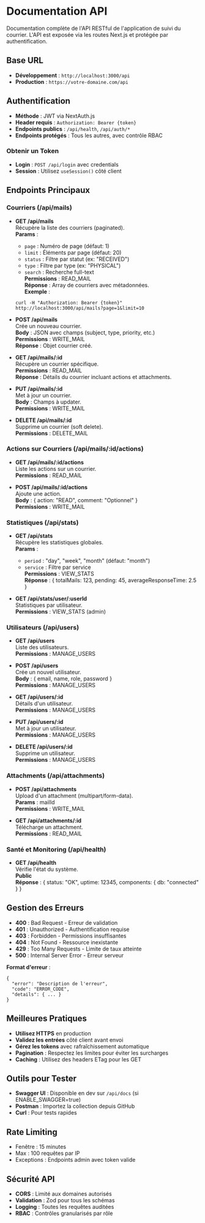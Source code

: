 # Documentation API

Documentation complète de l'API RESTful de l'application de suivi du courrier. L'API est exposée via les routes Next.js et protégée par authentification.

## Base URL

- **Développement** : `http://localhost:3000/api`
- **Production** : `https://votre-domaine.com/api`

## Authentification

- **Méthode** : JWT via NextAuth.js
- **Header requis** : `Authorization: Bearer {token}`
- **Endpoints publics** : `/api/health`, `/api/auth/*`
- **Endpoints protégés** : Tous les autres, avec contrôle RBAC

### Obtenir un Token

- **Login** : `POST /api/login` avec credentials
- **Session** : Utilisez `useSession()` côté client

## Endpoints Principaux

### Courriers (/api/mails)

- **GET /api/mails**  
  Récupère la liste des courriers (paginated).  
  **Params** :

  - `page` : Numéro de page (défaut: 1)
  - `limit` : Éléments par page (défaut: 20)
  - `status` : Filtre par statut (ex: "RECEIVED")
  - `type` : Filtre par type (ex: "PHYSICAL")
  - `search` : Recherche full-text  
    **Permissions** : READ_MAIL  
    **Réponse** : Array de courriers avec métadonnées.  
    **Exemple** :

  ```
  curl -H "Authorization: Bearer {token}" http://localhost:3000/api/mails?page=1&limit=10
  ```

- **POST /api/mails**  
  Crée un nouveau courrier.  
  **Body** : JSON avec champs (subject, type, priority, etc.)  
  **Permissions** : WRITE_MAIL  
  **Réponse** : Objet courrier créé.

- **GET /api/mails/:id**  
  Récupère un courrier spécifique.  
  **Permissions** : READ_MAIL  
  **Réponse** : Détails du courrier incluant actions et attachments.

- **PUT /api/mails/:id**  
  Met à jour un courrier.  
  **Body** : Champs à updater.  
  **Permissions** : WRITE_MAIL

- **DELETE /api/mails/:id**  
  Supprime un courrier (soft delete).  
  **Permissions** : DELETE_MAIL

### Actions sur Courriers (/api/mails/:id/actions)

- **GET /api/mails/:id/actions**  
  Liste les actions sur un courrier.  
  **Permissions** : READ_MAIL

- **POST /api/mails/:id/actions**  
  Ajoute une action.  
  **Body** : { action: "READ", comment: "Optionnel" }  
  **Permissions** : WRITE_MAIL

### Statistiques (/api/stats)

- **GET /api/stats**  
  Récupère les statistiques globales.  
  **Params** :

  - `period` : "day", "week", "month" (défaut: "month")
  - `service` : Filtre par service  
    **Permissions** : VIEW_STATS  
    **Réponse** : { totalMails: 123, pending: 45, averageResponseTime: 2.5 }

- **GET /api/stats/user/:userId**  
  Statistiques par utilisateur.  
  **Permissions** : VIEW_STATS (admin)

### Utilisateurs (/api/users)

- **GET /api/users**  
  Liste des utilisateurs.  
  **Permissions** : MANAGE_USERS

- **POST /api/users**  
  Crée un nouvel utilisateur.  
  **Body** : { email, name, role, password }  
  **Permissions** : MANAGE_USERS

- **GET /api/users/:id**  
  Détails d'un utilisateur.  
  **Permissions** : MANAGE_USERS

- **PUT /api/users/:id**  
  Met à jour un utilisateur.  
  **Permissions** : MANAGE_USERS

- **DELETE /api/users/:id**  
  Supprime un utilisateur.  
  **Permissions** : MANAGE_USERS

### Attachments (/api/attachments)

- **POST /api/attachments**  
  Upload d'un attachment (multipart/form-data).  
  **Params** : mailId  
  **Permissions** : WRITE_MAIL

- **GET /api/attachments/:id**  
  Télécharge un attachment.  
  **Permissions** : READ_MAIL

### Santé et Monitoring (/api/health)

- **GET /api/health**  
  Vérifie l'état du système.  
  **Public**  
  **Réponse** : { status: "OK", uptime: 12345, components: { db: "connected" } }

## Gestion des Erreurs

- **400** : Bad Request - Erreur de validation
- **401** : Unauthorized - Authentification requise
- **403** : Forbidden - Permissions insuffisantes
- **404** : Not Found - Ressource inexistante
- **429** : Too Many Requests - Limite de taux atteinte
- **500** : Internal Server Error - Erreur serveur

**Format d'erreur** :

```
{
  "error": "Description de l'erreur",
  "code": "ERROR_CODE",
  "details": { ... }
}
```

## Meilleures Pratiques

- **Utilisez HTTPS** en production
- **Validez les entrées** côté client avant envoi
- **Gérez les tokens** avec rafraîchissement automatique
- **Pagination** : Respectez les limites pour éviter les surcharges
- **Caching** : Utilisez des headers ETag pour les GET

## Outils pour Tester

- **Swagger UI** : Disponible en dev sur `/api/docs` (si ENABLE_SWAGGER=true)
- **Postman** : Importez la collection depuis GitHub
- **Curl** : Pour tests rapides

## Rate Limiting

- Fenêtre : 15 minutes
- Max : 100 requêtes par IP
- Exceptions : Endpoints admin avec token valide

## Sécurité API

- **CORS** : Limité aux domaines autorisés
- **Validation** : Zod pour tous les schémas
- **Logging** : Toutes les requêtes auditées
- **RBAC** : Contrôles granularisés par rôle
